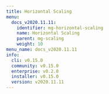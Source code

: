 ```yaml
---
title: Horizontal Scaling
menu:
  docs_v2020.11.11:
    identifier: mg-horizontal-scaling
    name: Horizontal Scaling
    parent: mg-scaling
    weight: 10
menu_name: docs_v2020.11.11
info:
  cli: v0.15.0
  community: v0.15.0
  enterprise: v0.2.0
  installer: v0.15.0
  version: v2020.11.11
---
```


